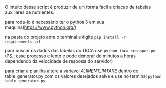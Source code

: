 O intuito desse script é produzir de um forma facil a criacao de tabelas auxiliares de nutrientes.

para roda-lo é necessário ter o python 3 em sua maquina(https://www.python.org/)

na pasta do projeto abra o terminal e digite ```pip install -r requirements.txt```

para buscar os dados das tabelas do TBCA use ```python tbca_scrapper.py```
(PS.: esse processo e lento e pode demorar de minutos a horas dependendo da velocidade de resposta do servidor)

para criar a planilha altere a variavel *ALIMENT_INTAKE* dentro de table_generator.py com os valores desejados salve e use no terminal ```python table_generator.py```
